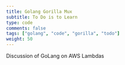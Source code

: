 ```yaml
---
title: Golang Gorilla Mux
subtitle: To Do is to Learn
type: code
comments: false
tags: ["golang", "code", "gorilla", "todo"]
weight: 50
---
```

Discussion of GoLang on AWS Lambdas



